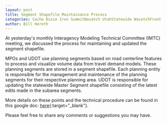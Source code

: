 ```yaml
---
layout: post
title: Segment Shapefile Maintainance Process
categories: Cache Dixie Iron SummitWasatch UtahStatewide WasatchFront
author: Bill Hereth
---
```


At yesterday's monthly Interagency Modeling Technical Committee (IMTC) meeting, we discussed the process for maintaining and updated the segment shapefile.

MPOs and UDOT use planning segments based on road centerline features to process and visualize volume data from travel demand models. These planning segments are stored in a segment shapefile. Each planning entity is responsible for the management and maintenance of the planning segments for their respective planning area. UDOT is responsible for updating the statewide Master Segment shapefile consisting of the latest edits made in the subarea segments.

More details on these points and the technical procedure can be found in this google doc: [here](https://docs.google.com/document/d/1eLN3vicf9w7GPfW-oszdKlCwD4AFZlE4gRsdfx2NUnA/edit?usp=sharing){:target="_blank"}.

Please feel free to share any comments or suggestions you may have.
